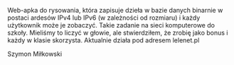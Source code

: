 Web-apka do rysowania, która zapisuje dzieła w bazie danych binarnie w postaci ardesów IPv4 lub IPv6 (w zależności od rozmiaru) i każdy użytkownik może je zobaczyć.
Takie zadanie na sieci komputerowe do szkoły. Mieliśmy to liczyć w głowie, ale stwierdziłem, że zrobię jako bonus i każdy w klasie skorzysta.
Aktualnie działa pod adresem lelenet.pl

Szymon Miłkowski
